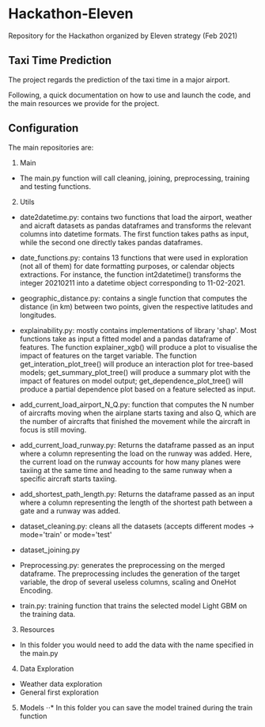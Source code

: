 # Hackathon-Eleven
 Repository for the Hackathon organized by Eleven strategy (Feb 2021)




## Taxi Time Prediction

The project regards the prediction of the taxi time in a major airport.

Following, a quick documentation on how to use and launch the code, and the main resources we provide for the project.




## Configuration

The main repositories are:

1. Main

* The main.py function will call cleaning, joining, preprocessing, training and testing functions.

2. Utils

* date2datetime.py: contains two functions that load the airport, weather and
  aicraft datasets as pandas dataframes and transforms the relevant columns into
  datetime formats. The first function takes paths as input, while the second
  one directly takes pandas dataframes.
* date_functions.py: contains 13 functions that were used in exploration (not
  all of them) for date formatting purposes, or calendar objects extractions.
  For instance, the function int2datetime() transforms the integer 20210211 into
  a datetime object corresponding to 11-02-2021.
* geographic_distance.py: contains a single function that computes the distance
  (in km) between two points, given the respective latitudes and longitudes.
* explainability.py: mostly contains implementations of library 'shap'. Most
  functions take as input a fitted model and a pandas dataframe of features.
  The function explainer_xgb() will produce a plot to visualise the impact of
  features on the target variable. The function get_interation_plot_tree()
  will produce an interaction plot for tree-based models;  get_summary_plot_tree()
  will produce a summary plot with the impact of features on model output;
  get_dependence_plot_tree() will produce a partial dependence plot based on
  a feature selected as input.
  
* add_current_load_airport_N_Q.py: function that computes the N number of aircrafts moving 
    when the airplane starts taxing and also Q, which are 
    the number of aircrafts that finished the movement while 
    the aircraft in focus is still moving.
* add_current_load_runway.py: Returns the dataframe passed as an input where
    a column representing the load on the runway was added.
    Here, the current load on the runway accounts for how many
    planes were taxiing at the same time and heading to the same
    runway when a specific aircraft starts taxiing.
* add_shortest_path_length.py: Returns the dataframe passed as an input where
    a column representing the length of the shortest path
    between a gate and a runway was added.
* dataset_cleaning.py: cleans all the datasets (accepts different modes -> mode='train' or mode='test'
* dataset_joining.py
* Preprocessing.py: generates the preprocessing on the merged dataframe. The preprocessing includes the generation of the target   variable, the drop of several useless columns, scaling and OneHot Encoding.

* train.py: training function that trains the selected model Light GBM on the training data.

3. Resources
* In this folder you would need to add the data with the name specified in the main.py
  
4. Data Exploration
* Weather data exploration
* General first exploration

5. Models
⋅⋅* In this folder you can save the model trained during the train function
